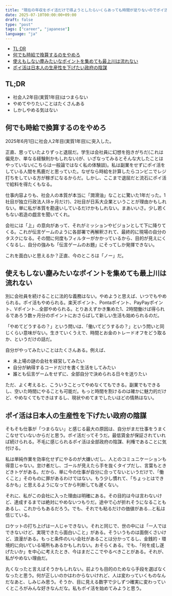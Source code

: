 ```yaml
---
title: "現在の年収をポイ活だけで得ようとしたらいくらあっても時間が足りないのでポイ活に最低賃金を設けろ"
date: 2025-07-10T00:00:00+09:00
draft: false
type: "post"
tags: ["career", "japanese"]
language: "ja"
---
```


- [TL;DR](#tldr)
- [何でも時給で換算するのをやめろ](#何でも時給で換算するのをやめろ)
- [使えもしない塵みたいなポイントを集めても最上川は流れない](#使えもしない塵みたいなポイントを集めても最上川は流れない)
- [ポイ活は日本人の生産性を下げたい政府の陰謀](#ポイ活は日本人の生産性を下げたい政府の陰謀)

## TL;DR

- 社会人2年目(実質1年目)はつまらない
- やめてやりたいことはたくさんある
- しかしやめる気はない

## 何でも時給で換算するのをやめろ

2025年6月1日に社会人2年目(実質1年目)に突入した。

正直、思っていたよりずっと退屈だ。学生は会社員に幻想を抱きがちだ(これは偏見か、単なる経験則かもしれない)が、いざなってみるとそんな大したことはやっていない(こちらは一般論ではなく私の体験談)。私は副業をせずにポイ活をしている人間を馬鹿だと思っていた。なぜなら時給を計算したらコンビニでレジ打ちをしている方が稼ぎになるからだ。しかし、ここまで退屈だと流石にポイ活で給料を得たくもなる。

仕事内容よりも、社会人の本質が本当に「潤滑油」なことに驚いた1年だった。1社目が独立行政法人(8ヶ月だけ)、2社目が日系大企業ということが理由かもしれない。単に私が本質を勘違いしているだけかもしれない。まあいいさ。少し若くもない若造の戯言を聞いてくれ。

会社には「上」の意向があって、それがミッションやビジョンとして下に降りてくる。これが伝言ゲームのように各部署で再解釈されて、最終的に現場の自分のタスクになる。その間に何度もフィルターがかかっているから、目的が見えにくくなるし、自分の強みも「伝言ゲームのお題」にそってしか発揮できない。

これを面白いと思えるか？正直、今のところは「ノー」だ。

## 使えもしない塵みたいなポイントを集めても最上川は流れない

別に会社員を続けることに法的な義務はない。やめようと思えば、いつでもやめられる。ポイ活もやめられる。楽天ポイント、Pontaポイント、PayPayポイント、Vポイント...全部やめられる。とりあえずかき集めた1、2時間働けば得られるであろう数ヶ月分のポイントにおさらばして新しい生活も始められるのだ。

「やめてどうするの？」という問いは、「働いてどうするの？」という問いと同じくらい意味がない。生きていくうえで、時間とお金のトレードオフをどう取るか、というだけの話だ。

自分がやってみたいことはたくさんある。例えば、

- 未上場の謎の会社を経営してみたい
- 自分が納得するコードだけを書く生活をしてみたい
- 誰とも伝言ゲームをせずに、全部自分で決められる日々を送りたい

ただ、よく考えると、こういうことってやめなくてもできる。副業でもできるし、空いた時間にやることも可能だ。もっと時間を割けるのは確かに魅力的だけど、やめなくてもできはするし、現状やめてまでしたいほどの情熱はない。

## ポイ活は日本人の生産性を下げたい政府の陰謀

そもそも仕事が「つまらない」と感じる最大の原因は、自分がまだ仕事をうまくこなせていないからだと思う。ポイ活だってそうだ。最低賃金が保証されていれば続けられる。不毛に感じられるポイ活は全部政府の陰謀、利権であることに気付ける。

私は単純作業を効率化せずにやるのが大嫌いだし、人とのコミュニケーションも得意じゃない。怠け者だし、ゴールが見えたら手を抜くタイプだし、言葉もときどきトゲがある。だから、単に今の仕事が自分に合ってないというだけで、「働くこと」そのものに罪があるわけではない。もう少し慣れて、「ちょっとはできるかも」と思えるようになってから判断しても遅くない。

それに、私がこの会社に入った理由は明確にある。その目的は今は言わないけど、達成するまでは絶対にやめないつもりだ。途中で心が折れそうになることもあるし、これからもあるだろう。でも、それでも粘るだけの価値がある...と私は信じている。

ロケットの打ち上げは一人じゃできない。それと同じで、世の中には「一人ではできないけど、実現できたら面白いこと」がある。そういうものは面倒くさいけど、浪漫がある。もっと条件のいい会社があることは分かってるし、金銭的・環境的に向いている場所もあるかもしれない。おそらくある。でも、「何を成し遂げたいか」を中心に考えたとき、今はまだここでやるべきことがある。それが、私がやめない理由だ。

丸くなったと言えばそうかもしれない。前よりも目的のためなら手段を選ばなくなったと思う。何が正しいのかはわからないけれど、人は変わっていくものなんだなあと、しみじみ思う。そうか、目に見える数字で少しずつ確実に変わっていくところがみんな好きなんだな。私もポイ活を始めてみようと思う。
